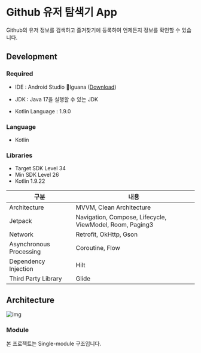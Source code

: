 # Github 유저 탐색기 App

Github의 유저 정보를 검색하고 즐겨찾기에 등록하여 언제든지 정보를 확인할 수 있습니다.

## Development

### Required

- IDE : Android Studio Iguana ([Download](https://developer.android.com/studio))
- JDK : Java 17을 실행할 수 있는 JDK

- Kotlin Language : 1.9.0

### Language

- Kotlin

### Libraries

+ Target SDK Level 34
+ Min SDK Level 26
+ Kotlin 1.9.22
  
 구분 | 내용
-- | --
Architecture | MVVM, Clean Architecture
Jetpack | Navigation, Compose, Lifecycle, ViewModel, Room, Paging3
Network | Retrofit, OkHttp, Gson
Asynchronous Processing | Coroutine, Flow
Dependency Injection | Hilt
Third Party Library | Glide

## Architecture

![img](https://lh6.googleusercontent.com/jIm6sL0mqukk0OROYyStYNsBulEFLZki-z2Y9OD73K-cpvEre-VP1wmdSC-bDpNJrGdhB4bOZbABRspBcn4FJCtJs4uQKKwWesOdThS-B75HwnCdTCqEKXAClxOimOtIu9WbabaP_Mpel6dDpLSSQVk)

### Module

본 프로젝트는 Single-module 구조입니다.

